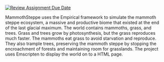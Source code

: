 [![Review Assignment Due Date](https://classroom.github.com/assets/deadline-readme-button-22041afd0340ce965d47ae6ef1cefeee28c7c493a6346c4f15d667ab976d596c.svg)](https://classroom.github.com/a/-GCLf3vW)

MammothSteppe uses the Empirical framework to simulate the mammoth steppe ecosystem, a massive and productive biome that existed at the end of the last glacial maximum. The world contains mammoths, grass, and trees. Grass and trees grow by photosynthesis, but the grass reproduces much faster. The mammoths eat grass to avoid starvation and reproduce. They also trample trees, preserving the mammoth steppe by stopping the encroachment of forests and maintaining room for grasslands. The project uses Emscripten to display the world on to a HTML page.
